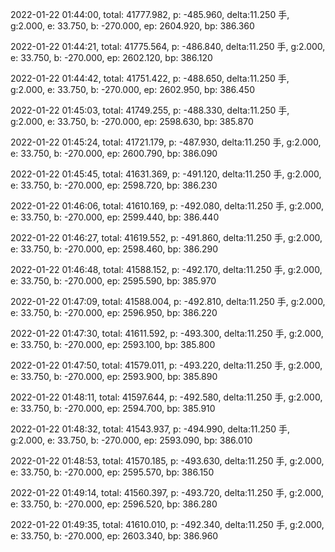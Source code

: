 2022-01-22 01:44:00, total: 41777.982, p: -485.960, delta:11.250 手, g:2.000, e: 33.750, b: -270.000, ep: 2604.920, bp: 386.360

2022-01-22 01:44:21, total: 41775.564, p: -486.840, delta:11.250 手, g:2.000, e: 33.750, b: -270.000, ep: 2602.120, bp: 386.120

2022-01-22 01:44:42, total: 41751.422, p: -488.650, delta:11.250 手, g:2.000, e: 33.750, b: -270.000, ep: 2602.950, bp: 386.450

2022-01-22 01:45:03, total: 41749.255, p: -488.330, delta:11.250 手, g:2.000, e: 33.750, b: -270.000, ep: 2598.630, bp: 385.870

2022-01-22 01:45:24, total: 41721.179, p: -487.930, delta:11.250 手, g:2.000, e: 33.750, b: -270.000, ep: 2600.790, bp: 386.090

2022-01-22 01:45:45, total: 41631.369, p: -491.120, delta:11.250 手, g:2.000, e: 33.750, b: -270.000, ep: 2598.720, bp: 386.230

2022-01-22 01:46:06, total: 41610.169, p: -492.080, delta:11.250 手, g:2.000, e: 33.750, b: -270.000, ep: 2599.440, bp: 386.440

2022-01-22 01:46:27, total: 41619.552, p: -491.860, delta:11.250 手, g:2.000, e: 33.750, b: -270.000, ep: 2598.460, bp: 386.290

2022-01-22 01:46:48, total: 41588.152, p: -492.170, delta:11.250 手, g:2.000, e: 33.750, b: -270.000, ep: 2595.590, bp: 385.970

2022-01-22 01:47:09, total: 41588.004, p: -492.810, delta:11.250 手, g:2.000, e: 33.750, b: -270.000, ep: 2596.950, bp: 386.220

2022-01-22 01:47:30, total: 41611.592, p: -493.300, delta:11.250 手, g:2.000, e: 33.750, b: -270.000, ep: 2593.100, bp: 385.800

2022-01-22 01:47:50, total: 41579.011, p: -493.220, delta:11.250 手, g:2.000, e: 33.750, b: -270.000, ep: 2593.900, bp: 385.890

2022-01-22 01:48:11, total: 41597.644, p: -492.580, delta:11.250 手, g:2.000, e: 33.750, b: -270.000, ep: 2594.700, bp: 385.910

2022-01-22 01:48:32, total: 41543.937, p: -494.990, delta:11.250 手, g:2.000, e: 33.750, b: -270.000, ep: 2593.090, bp: 386.010

2022-01-22 01:48:53, total: 41570.185, p: -493.630, delta:11.250 手, g:2.000, e: 33.750, b: -270.000, ep: 2595.570, bp: 386.150

2022-01-22 01:49:14, total: 41560.397, p: -493.720, delta:11.250 手, g:2.000, e: 33.750, b: -270.000, ep: 2596.520, bp: 386.280

2022-01-22 01:49:35, total: 41610.010, p: -492.340, delta:11.250 手, g:2.000, e: 33.750, b: -270.000, ep: 2603.340, bp: 386.960